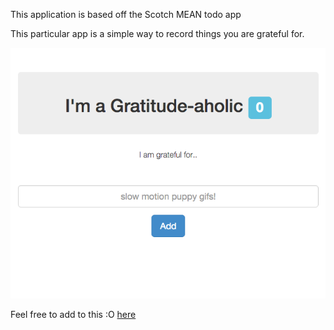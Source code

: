 This application is based off the Scotch MEAN todo app

This particular app is a simple way to record things you are grateful for.

![screenshot](./2016Jan21-screenshot.png)

Feel free to add to this :O [here](http://gratitude-mean-app-2016jan21.herokuapp.com)
